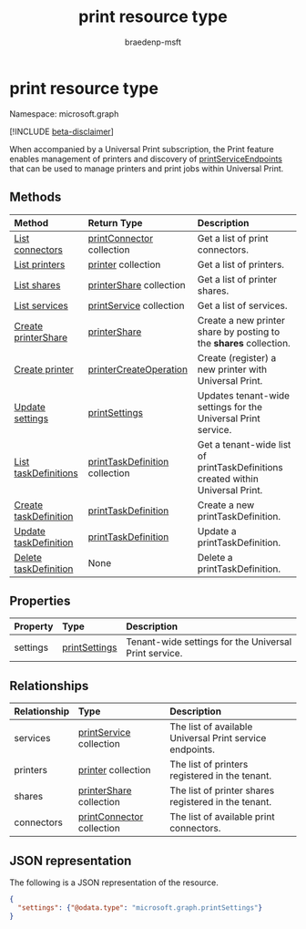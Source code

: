 ﻿---
title: print resource type
description: When accompanied by a Universal Print subscription, the Print feature enables management of printers and discovery of printServiceEndpoints that can be used to manage printers and print jobs within Universal Print.
author: braedenp-msft
localization_priority: Normal
ms.prod: universal-print
doc_type: resourcePageType
---

# print resource type

Namespace: microsoft.graph

[!INCLUDE [beta-disclaimer](../../includes/beta-disclaimer.md)]

When accompanied by a Universal Print subscription, the Print feature enables management of printers and discovery of [printServiceEndpoints](printserviceendpoint.md) that can be used to manage printers and print jobs within Universal Print.

## Methods

| Method                                                         | Return Type                                              | Description                                                                    |
| :------------------------------------------------------------- | :------------------------------------------------------- | :----------------------------------------------------------------------------- |
| [List connectors](../api/print-list-connectors.md)             | [printConnector](printconnector.md) collection           | Get a list of print connectors.                                                |
| [List printers](../api/print-list-printers.md)                 | [printer](printer.md) collection                         | Get a list of printers.                                                        |
| [List shares](../api/print-list-shares.md)                     | [printerShare](printershare.md) collection               | Get a list of printer shares.                                                  |
| [List services](../api/print-list-services.md)                 | [printService](printservice.md) collection               | Get a list of services.                                                        |
| [Create printerShare](../api/print-post-shares.md)             | [printerShare](printershare.md)                          | Create a new printer share by posting to the **shares** collection.            |
| [Create printer](../api/printer-create.md)                     | [printerCreateOperation](printerCreateOperation.md)      | Create (register) a new printer with Universal Print.                          |
| [Update settings](../api/print-update-settings.md)             | [printSettings](printsettings.md)                        | Updates tenant-wide settings for the Universal Print service.                  |
| [List taskDefinitions](../api/print-list-taskdefinitions.md)   | [printTaskDefinition](printtaskdefinition.md) collection | Get a tenant-wide list of printTaskDefinitions created within Universal Print. |
| [Create taskDefinition](../api/print-post-taskdefinitions.md)  | [printTaskDefinition](printtaskdefinition.md)            | Create a new printTaskDefinition.                                              |
| [Update taskDefinition](../api/print-update-taskdefinition.md) | [printTaskDefinition](printtaskdefinition.md)            | Update a printTaskDefinition.                                                  |
| [Delete taskDefinition](../api/print-delete-taskdefinition.md) | None                                                     | Delete a printTaskDefinition.                                                  |

## Properties

| Property | Type                              | Description                                           |
| :------- | :-------------------------------- | :---------------------------------------------------- |
| settings | [printSettings](printsettings.md) | Tenant-wide settings for the Universal Print service. |

## Relationships

| Relationship | Type                                           | Description                                              |
| :----------- | :--------------------------------------------- | :------------------------------------------------------- |
| services     | [printService](printservice.md) collection     | The list of available Universal Print service endpoints. |
| printers     | [printer](printer.md) collection               | The list of printers registered in the tenant.           |
| shares       | [printerShare](printershare.md) collection     | The list of printer shares registered in the tenant.     |
| connectors   | [printConnector](printconnector.md) collection | The list of available print connectors.                  |

## JSON representation

The following is a JSON representation of the resource.

<!-- {
  "blockType": "resource",
  "optionalProperties": [

  ],
  "@odata.type": "microsoft.graph.print",
  "keyProperty": "settings"
}-->

```json
{
  "settings": {"@odata.type": "microsoft.graph.printSettings"}
}
```

<!-- uuid: 8fcb5dbc-d5aa-4681-8e31-b001d5168d79
2015-10-25 14:57:30 UTC -->

<!-- {
  "type": "#page.annotation",
  "description": "print resource",
  "keywords": "",
  "section": "documentation",
  "tocPath": "",
  "suppressions": [ 
    "Error: Resource print has documented navigation properties, but we thought it was a complex type!",
    "Resource print has documented navigation properties, but we thought it was a complex type!"
}-->
